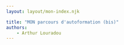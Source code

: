 ```yaml
---
layout: layout/mon-index.njk

title: "MON parcours d'autoformation (bis)"
authors:
    - Arthur Louradou
---
```


<script type="text/javascript">
    window.location.href = '../../../2023-2024/Louradou-Arthur/mon';
</script>